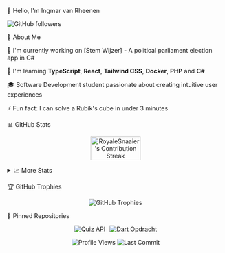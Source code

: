 👋 Hello, I'm Ingmar van Rheenen
<p>
  <img src="https://img.shields.io/github/followers/RoyaleSnaaier?style=social" alt="GitHub followers"/>
</p>

💫 About Me

<div align="left">

🔭 I'm currently working on [Stem Wijzer] - A political parliament election app in C#
  
🌱 I'm learning **TypeScript**, **React**, **Tailwind CSS**, **Docker**, **PHP** and **C#**
    
🎓 Software Development student passionate about creating intuitive user experiences
  
⚡ Fun fact: I can solve a Rubik's cube in under 3 minutes

</div>

📊 GitHub Stats
<p align="center" style="display: flex; justify-content: center; gap: 10px;">
  <img src="https://github-readme-streak-stats.herokuapp.com/?user=RoyaleSnaaier&theme=radical" alt="RoyaleSnaaier's Contribution Streak" width="48%" />
</p>
<details>
  <summary>📈 More Stats</summary>
    <p align="center" style="display: flex; justify-content: center; gap: 10px;">
      <img src="https://github-profile-summary-cards.vercel.app/api/cards/profile-details?username=RoyaleSnaaier&theme=radical" alt="Profile Details" width="48%" />
    </p>
</details>

🏆 GitHub Trophies
<p align="center">
  <img src="https://github-profile-trophy.vercel.app/?username=RoyaleSnaaier&theme=onedark&row=1&column=6" alt="GitHub Trophies"/>
</p>

📌 Pinned Repositories
<p align="center" style="display: flex; justify-content: center; gap: 10px; flex-wrap: wrap;">
    <a href="https://github.com/RoyaleSnaaier/Quiz_api">
        <img src="https://github-readme-stats.vercel.app/api/pin/?username=RoyaleSnaaier&repo=Quiz_api&theme=radical" alt="Quiz API"/>
    </a>
    <a href="https://github.com/RoyaleSnaaier/dart-opdracht">
        <img src="https://github-readme-stats.vercel.app/api/pin/?username=RoyaleSnaaier&repo=dart-opdracht&theme=radical" alt="Dart Opdracht"/>
    </a>
</p>

<div align="center">
  <img src="https://komarev.com/ghpvc/?username=RoyaleSnaaier&color=green" alt="Profile Views"/>
  <img src="https://img.shields.io/github/last-commit/RoyaleSnaaier/RoyaleSnaaier" alt="Last Commit"/>
</div>
